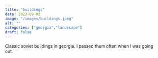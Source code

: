 ```yaml
---
title: "buildings"
date: 2023-09-02
image: "/images/buildings.jpeg"
alt: ""
categories: ["georgia","landscape"]
draft: false
---
```


Classic soviet buildings in georgia. I passed them often when I was going out. 
